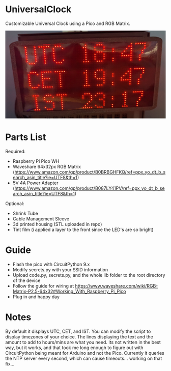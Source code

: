 # UniversalClock
Customizable Universal Clock using a Pico and RGB Matrix.

![alt text](https://raw.githubusercontent.com/waffl3ss/UniversalClock/main/Example.jpg)

# Parts List
Required:
- Raspberry Pi Pico WH
- Waveshare 64x32px RGB Matrix (https://www.amazon.com/gp/product/B0BRBGHFKQ/ref=ppx_yo_dt_b_search_asin_title?ie=UTF8&th=1)
- 5V 4A Power Adapter (https://www.amazon.com/gp/product/B087LY41PV/ref=ppx_yo_dt_b_search_asin_title?ie=UTF8&th=1)

Optional:
- Shrink Tube
- Cable Management Sleeve
- 3d printed housing (STL uploaded in repo)
- Tint film (i applied a layer to the front since the LED's are so bright)

# Guide
- Flash the pico with CircuitPython 9.x
- Modify secrets.py with your SSID information
- Upload code.py, secrets.py, and the whole lib folder to the root directory of the device
- Follow the guide for wiring at https://www.waveshare.com/wiki/RGB-Matrix-P2.5-64x32#Working_With_Raspberry_Pi_Pico
- Plug in and happy day

# Notes
By default it displays UTC, CET, and IST. You can modify the script to display timezones of your choice. The lines displaying the text and the amount to add to hours/mins are what you need. 
Its not written in the best way, but it works, and that took me long enough to figure out with CircuitPython being meant for Arduino and not the Pico.
Currently it queries the NTP server every second, which can cause timeouts... working on that fix...
